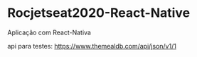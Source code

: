 # Rocjetseat2020-React-Native

Aplicação com React-Nativa

api para testes:
https://www.themealdb.com/api/json/v1/1
